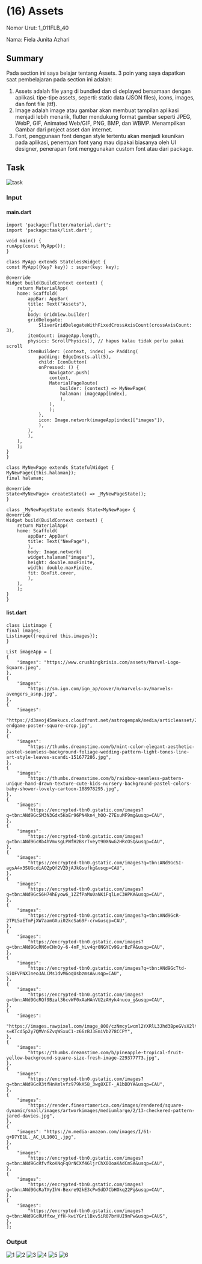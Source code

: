 # (16) Assets
Nomor Urut: 1_011FLB_40

Nama: Fiela Junita Azhari

## Summary
Pada section ini saya belajar tentang Assets.
3 poin yang saya dapatkan saat pembelajaran pada section ini adalah:
1. Assets adalah file yang di bundled dan di deplayed bersamaan dengan aplikasi. tipe-tipe assets, seperti: static data (JSON files), icons, images, dan font file (ttf).
2. Image adalah image atau gambar akan membuat tampilan aplikasi menjadi lebih menarik, flutter mendukung format gambar seperti JPEG, WebP, GIF, Animated Web/GIF, PNG, BMP, dan WBMP. Menampilkan Gambar dari project asset dan internet.
3. Font, penggunaan font dengan style tertentu akan menjadi keunikan pada aplikasi, penentuan font yang mau dipakai biasanya oleh UI designer, penerapan font menggunakan custom font atau dari package.

## Task
![task](screenshots/task.png)
### Input
#### main.dart
    import 'package:flutter/material.dart';
    import 'package:task/list.dart';

    void main() {
    runApp(const MyApp());
    }

    class MyApp extends StatelessWidget {
    const MyApp({Key? key}) : super(key: key);

    @override
    Widget build(BuildContext context) {
        return MaterialApp(
        home: Scaffold(
            appBar: AppBar(
            title: Text("Assets"),
            ),
            body: GridView.builder(
            gridDelegate:
                SliverGridDelegateWithFixedCrossAxisCount(crossAxisCount: 3),
            itemCount: imageApp.length,
            physics: ScrollPhysics(), // hapus kalau tidak perlu pakai scroll
            itemBuilder: (context, index) => Padding(
                padding: EdgeInsets.all(5),
                child: IconButton(
                onPressed: () {
                    Navigator.push(
                    context,
                    MaterialPageRoute(
                        builder: (context) => MyNewPage(
                        halaman: imageApp[index],
                        ),
                    ),
                    );
                },
                icon: Image.network(imageApp[index]["images"]),
                ),
            ),
            ),
        ),
        );
    }
    }

    class MyNewPage extends StatefulWidget {
    MyNewPage({this.halaman});
    final halaman;

    @override
    State<MyNewPage> createState() => _MyNewPageState();
    }

    class _MyNewPageState extends State<MyNewPage> {
    @override
    Widget build(BuildContext context) {
        return MaterialApp(
        home: Scaffold(
            appBar: AppBar(
            title: Text("NewPage"),
            ),
            body: Image.network(
            widget.halaman["images"],
            height: double.maxFinite,
            width: double.maxFinite,
            fit: BoxFit.cover,
            ),
        ),
        );
    }
    }

#### list.dart
    class Listimage {
    final images;
    Listimage({required this.images});
    }

    List imageApp = [
    {
        "images": "https://www.crushingkrisis.com/assets/Marvel-Logo-Square.jpeg",
    },
    {
        "images":
            "https://sm.ign.com/ign_ap/cover/m/marvels-av/marvels-avengers_asnp.jpg",
    },
    {
        "images":
            "https://d3avoj45mekucs.cloudfront.net/astrogempak/media/articleasset/2018/nov/avengers-endgame-poster-square-crop.jpg",
    },
    {
        "images":
            "https://thumbs.dreamstime.com/b/mint-color-elegant-aesthetic-pastel-seamless-background-foliage-wedding-pattern-light-tones-line-art-style-leaves-scandi-151677286.jpg",
    },
    {
        "images":
            "https://thumbs.dreamstime.com/b/rainbow-seamless-pattern-unique-hand-drawn-texture-cute-kids-nursery-background-pastel-colors-baby-shower-lovely-cartoon-188978295.jpg",
    },
    {
        "images":
            "https://encrypted-tbn0.gstatic.com/images?q=tbn:ANd9GcSM3N3Gdx5KoEr96PN4kn4_hOQ-Z7EsuMF9mg&usqp=CAU",
    },
    {
        "images":
            "https://encrypted-tbn0.gstatic.com/images?q=tbn:ANd9GcRb4hVmvsgLPWfH2BsrTveyt90XNwG2HRcOSQ&usqp=CAU",
    },
    {
        "images":
            "https://encrypted-tbn0.gstatic.com/images?q=tbn:ANd9GcSI-agsA4x3SUGcdiAOZpQf2V2DjAJkGsufkg&usqp=CAU",
    },
    {
        "images":
            "https://encrypted-tbn0.gstatic.com/images?q=tbn:ANd9GcS6H74hEyow6_1ZZfPaMu0aNKiFqlLeC3HPKA&usqp=CAU",
    },
    {
        "images":
            "https://encrypted-tbn0.gstatic.com/images?q=tbn:ANd9GcR-2TPL5aETmPjXW7aamGXui02kcSa69F-crw&usqp=CAU",
    },
    {
        "images":
            "https://encrypted-tbn0.gstatic.com/images?q=tbn:ANd9GcRN6xCHnOy-6-4nF_hLv4qr0NGYCv9GurBzFA&usqp=CAU",
    },
    {
        "images":
            "https://encrypted-tbn0.gstatic.com/images?q=tbn:ANd9GcTtd-SiOFVPNXIneo3ALCMs1dvM6oqUsbzmsA&usqp=CAU",
    },
    {
        "images":
            "https://encrypted-tbn0.gstatic.com/images?q=tbn:ANd9GcRQf9Bzal36cvWF0xAaHAnVU2zAHyk4nucu_g&usqp=CAU",
    },
    {
        "images":
            "https://images.rawpixel.com/image_800/czNmcy1wcml2YXRlL3Jhd3BpeGVsX2ltYWdlcy93ZWJzaXRlX2NvbnRlbnQvbHIvcGRmbG93ZXJzZXQxOWIyLWV5ZS0wNC1rLXRyb3BpY2FsLWxlYXZlc18xLmpwZw.jpg?s=KTcd5p2y7QMVnGZvqWSxuC1-z66zBJ3EmiVb278CCPY",
    },
    {
        "images":
            "https://thumbs.dreamstime.com/b/pineapple-tropical-fruit-yellow-background-square-size-fresh-image-229377773.jpg",
    },
    {
        "images":
            "https://encrypted-tbn0.gstatic.com/images?q=tbn:ANd9GcR3tfHnXmlvfz979kX58_3wg8XET-_A1bDDYA&usqp=CAU",
    },
    {
        "images":
            "https://render.fineartamerica.com/images/rendered/square-dynamic/small/images/artworkimages/mediumlarge/2/13-checkered-pattern-jared-davies.jpg",
    },
    {
        "images": "https://m.media-amazon.com/images/I/61-q+D7YE1L._AC_UL1001_.jpg",
    },
    {
        "images":
            "https://encrypted-tbn0.gstatic.com/images?q=tbn:ANd9GcRfvfkoKNqFq0rNCXf46ljrChX0OoaKAdCmSA&usqp=CAU",
    },
    {
        "images":
            "https://encrypted-tbn0.gstatic.com/images?q=tbn:ANd9GcRaTXyIhW-Bexre92kE3cPwSdD7CbHOkq22Pg&usqp=CAU",
    },
    {
        "images":
            "https://encrypted-tbn0.gstatic.com/images?q=tbn:ANd9GcRUffxw_YfH-kwiYGrilBxv5iR07brHUI9nPw&usqp=CAUS",
    },
    ];


### Output
![1](screenshots/output1.png)
![2](screenshots/output2.png)
![3](screenshots/output3.png)
![4](screenshots/output4.png)
![5](screenshots/output5.png)
![6](screenshots/output6.png)